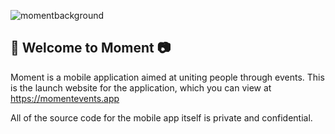 ![momentbackground](https://user-images.githubusercontent.com/59634395/220264124-d6373b93-f896-40bb-85cb-686a0d859feb.png)

## 🌟 Welcome to Moment 📷

Moment is a mobile application aimed at uniting people through events. This is the launch website for the application, which you can view at https://momentevents.app

All of the source code for the mobile app itself is private and confidential.
